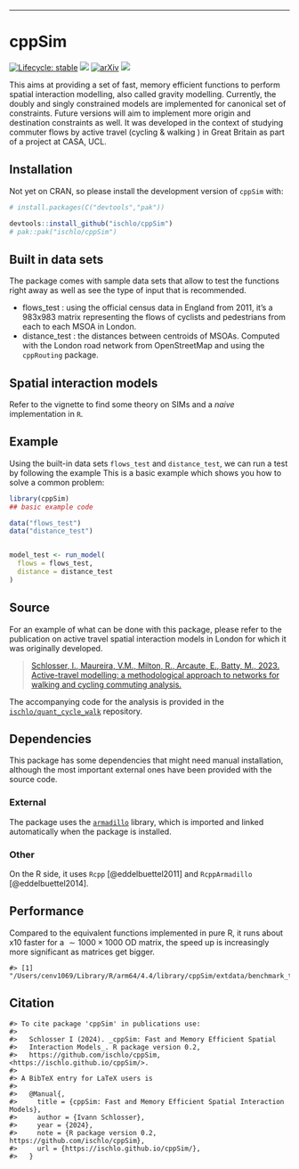 ------------------------------------------------------------------------

<!-- README.md is generated from README.Rmd. Please edit that file -->

# cppSim

<!-- badges: start -->

[![Lifecycle:
stable](https://img.shields.io/badge/lifecycle-stable-brightgreen.svg)](https://lifecycle.r-lib.org/articles/stages.html#stable)
![](https://github.com/ischlo/cppSim/actions/workflows/check-standard.yaml/badge.svg)
[![arXiv](https://img.shields.io/badge/arXiv-1234.56789-b31b1b.svg?style=flat-square)](https://arxiv.org/abs/2309.02112)
![](https://github.com/ischlo/cppSim/actions/workflows/rhub.yaml/badge.svg)

<!-- ![](https://github.com/ischlo/cppSim/actions/workflows/test-coverage.yaml/badge.svg) -->
<!-- badges: end -->

This aims at providing a set of fast, memory efficient functions to
perform spatial interaction modelling, also called gravity modelling.
Currently, the doubly and singly constrained models are implemented for
canonical set of constraints. Future versions will aim to implement more
origin and destination constraints as well. It was developed in the
context of studying commuter flows by active travel (cycling & walking )
in Great Britain as part of a project at CASA, UCL.

## Installation

Not yet on CRAN, so please install the development version of `cppSim`
with:

``` r
# install.packages(C("devtools","pak"))

devtools::install_github("ischlo/cppSim")
# pak::pak("ischlo/cppSim")
```

## Built in data sets

The package comes with sample data sets that allow to test the functions
right away as well as see the type of input that is recommended.

- flows_test : using the official census data in England from 2011, it’s
  a 983x983 matrix representing the flows of cyclists and pedestrians
  from each to each MSOA in London.
- distance_test : the distances between centroids of MSOAs. Computed
  with the London road network from OpenStreetMap and using the
  `cppRouting` package.

## Spatial interaction models

Refer to the vignette to find some theory on SIMs and a *naive*
implementation in `R`.

## Example

Using the built-in data sets `flows_test` and `distance_test`, we can
run a test by following the example This is a basic example which shows
you how to solve a common problem:

``` r
library(cppSim)
## basic example code

data("flows_test")
data("distance_test")


model_test <- run_model(
  flows = flows_test,
  distance = distance_test
)
```

## Source

For an example of what can be done with this package, please refer to
the publication on active travel spatial interaction models in London
for which it was originally developed.

> [Schlosser, I., Maureira, V.M., Milton, R., Arcaute, E., Batty, M.,
> 2023. Active-travel modelling: a methodological approach to networks
> for walking and cycling commuting
> analysis.](http://arxiv.org/abs/2309.02112)

The accompanying code for the analysis is provided in the
[`ischlo/quant_cycle_walk`](https://github.com/ischlo/quant_cycle_walk)
repository.

## Dependencies

This package has some dependencies that might need manual installation,
although the most important external ones have been provided with the
source code.

### External

The package uses the [`armadillo`](https://arma.sourceforge.net)
library, which is imported and linked automatically when the package is
installed.

### Other

On the R side, it uses `Rcpp` \[@eddelbuettel2011\] and `RcppArmadillo`
\[@eddelbuettel2014\].

## Performance

Compared to the equivalent functions implemented in pure R, it runs
about x10 faster for a $\sim 1000\times 1000$ OD matrix, the speed up is
increasingly more significant as matrices get bigger.

    #> [1] "/Users/cenv1069/Library/R/arm64/4.4/library/cppSim/extdata/benchmark_test.rds"

## Citation

    #> To cite package 'cppSim' in publications use:
    #> 
    #>   Schlosser I (2024). _cppSim: Fast and Memory Efficient Spatial
    #>   Interaction Models_. R package version 0.2,
    #>   https://github.com/ischlo/cppSim, <https://ischlo.github.io/cppSim/>.
    #> 
    #> A BibTeX entry for LaTeX users is
    #> 
    #>   @Manual{,
    #>     title = {cppSim: Fast and Memory Efficient Spatial Interaction Models},
    #>     author = {Ivann Schlosser},
    #>     year = {2024},
    #>     note = {R package version 0.2, https://github.com/ischlo/cppSim},
    #>     url = {https://ischlo.github.io/cppSim/},
    #>   }

<!-- ## References -->
